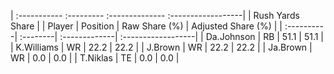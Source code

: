 | :----------- :--------- :-------------- :------------------|
|                      Rush Yards Share                      |
| Player     | Position | Raw Share (%) | Adjusted Share (%) |
| :----------| :--------| :-------------| :------------------|
| Da.Johnson | RB       | 51.1          | 51.1               |
| K.Williams | WR       | 22.2          | 22.2               |
| J.Brown    | WR       | 22.2          | 22.2               |
| Ja.Brown   | WR       | 0.0           | 0.0                |
| T.Niklas   | TE       | 0.0           | 0.0                |